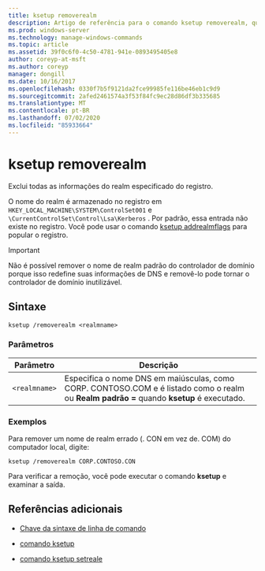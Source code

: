 ```yaml
---
title: ksetup removerealm
description: Artigo de referência para o comando ksetup removerealm, que exclui todas as informações do realm especificado do registro.
ms.prod: windows-server
ms.technology: manage-windows-commands
ms.topic: article
ms.assetid: 39f0c6f0-4c50-4781-941e-0893495405e8
author: coreyp-at-msft
ms.author: coreyp
manager: dongill
ms.date: 10/16/2017
ms.openlocfilehash: 0330f7b5f9121da2fce99985fe116be46eb1c9d9
ms.sourcegitcommit: 2afed2461574a3f53f84fc9ec28d86df3b335685
ms.translationtype: MT
ms.contentlocale: pt-BR
ms.lasthandoff: 07/02/2020
ms.locfileid: "85933664"
---
```

# <a name="ksetup-removerealm"></a>ksetup removerealm

Exclui todas as informações do realm especificado do registro.

O nome do realm é armazenado no registro em `HKEY_LOCAL_MACHINE\SYSTEM\ControlSet001` e `\CurrentControlSet\Control\Lsa\Kerberos` . Por padrão, essa entrada não existe no registro. Você pode usar o comando [ksetup addrealmflags](ksetup-addrealmflags.md) para popular o registro.

> [!IMPORTANT]
> Não é possível remover o nome de realm padrão do controlador de domínio porque isso redefine suas informações de DNS e removê-lo pode tornar o controlador de domínio inutilizável.

## <a name="syntax"></a>Sintaxe

```
ksetup /removerealm <realmname>
```
### <a name="parameters"></a>Parâmetros

| Parâmetro | Descrição |
| --------- | ----------- |
| `<realmname>` | Especifica o nome DNS em maiúsculas, como CORP. CONTOSO.COM e é listado como o realm ou **Realm padrão =** quando **ksetup** é executado. |

### <a name="examples"></a>Exemplos

Para remover um nome de realm errado (. CON em vez de. COM) do computador local, digite:
```
ksetup /removerealm CORP.CONTOSO.CON
```

Para verificar a remoção, você pode executar o comando **ksetup** e examinar a saída.

## <a name="additional-references"></a>Referências adicionais

- [Chave da sintaxe de linha de comando](command-line-syntax-key.md)

- [comando ksetup](ksetup.md)

- [comando ksetup setreale](ksetup-setrealm.md)
